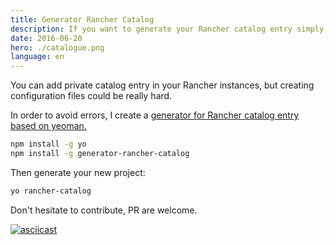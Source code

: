 ```yaml
---
title: Generator Rancher Catalog
description: If you want to generate your Rancher catalog entry simply, this yeoman generator is here for you, so give it a try.
date: 2016-06-20
hero: ./catalogue.png
language: en
---
```


You can add private catalog entry in your Rancher instances, but creating
configuration files could be really hard.

In order to avoid errors, I create a [generator for Rancher catalog entry based on
yeoman.](https://github.com/Slashgear/generator-rancher-catalog)


```bash
npm install -g yo
npm install -g generator-rancher-catalog
```

Then generate your new project:

```bash
yo rancher-catalog
```

Don't hesitate to contribute, PR are welcome.

[![asciicast](https://asciinema.org/a/644asuhwcljfkzm3j4g9j6qsg.png)](https://asciinema.org/a/644asuhwcljfkzm3j4g9j6qsg)